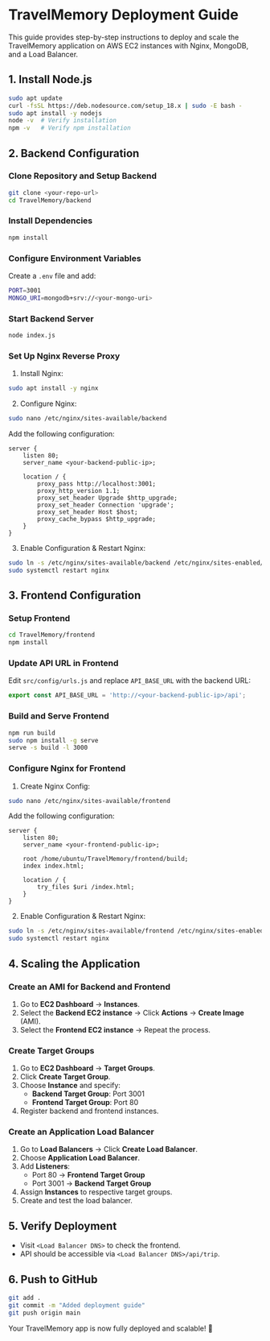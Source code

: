 # TravelMemory Deployment Guide

This guide provides step-by-step instructions to deploy and scale the TravelMemory application on AWS EC2 instances with Nginx, MongoDB, and a Load Balancer.

## 1. Install Node.js

```sh
sudo apt update
curl -fsSL https://deb.nodesource.com/setup_18.x | sudo -E bash -
sudo apt install -y nodejs
node -v  # Verify installation
npm -v   # Verify npm installation
```

## 2. Backend Configuration

### Clone Repository and Setup Backend

```sh
git clone <your-repo-url>
cd TravelMemory/backend
```

### Install Dependencies

```sh
npm install
```

### Configure Environment Variables

Create a `.env` file and add:
```sh
PORT=3001
MONGO_URI=mongodb+srv://<your-mongo-uri>
```

### Start Backend Server
```sh
node index.js
```

### Set Up Nginx Reverse Proxy

1. Install Nginx:
```sh
sudo apt install -y nginx
```

2. Configure Nginx:
```sh
sudo nano /etc/nginx/sites-available/backend
```
Add the following configuration:
```nginx
server {
    listen 80;
    server_name <your-backend-public-ip>;

    location / {
        proxy_pass http://localhost:3001;
        proxy_http_version 1.1;
        proxy_set_header Upgrade $http_upgrade;
        proxy_set_header Connection 'upgrade';
        proxy_set_header Host $host;
        proxy_cache_bypass $http_upgrade;
    }
}
```

3. Enable Configuration & Restart Nginx:
```sh
sudo ln -s /etc/nginx/sites-available/backend /etc/nginx/sites-enabled/
sudo systemctl restart nginx
```

## 3. Frontend Configuration

### Setup Frontend

```sh
cd TravelMemory/frontend
npm install
```

### Update API URL in Frontend

Edit `src/config/urls.js` and replace `API_BASE_URL` with the backend URL:
```js
export const API_BASE_URL = 'http://<your-backend-public-ip>/api';
```

### Build and Serve Frontend
```sh
npm run build
sudo npm install -g serve
serve -s build -l 3000
```

### Configure Nginx for Frontend

1. Create Nginx Config:
```sh
sudo nano /etc/nginx/sites-available/frontend
```
Add the following configuration:
```nginx
server {
    listen 80;
    server_name <your-frontend-public-ip>;

    root /home/ubuntu/TravelMemory/frontend/build;
    index index.html;

    location / {
        try_files $uri /index.html;
    }
}
```

2. Enable Configuration & Restart Nginx:
```sh
sudo ln -s /etc/nginx/sites-available/frontend /etc/nginx/sites-enabled/
sudo systemctl restart nginx
```

## 4. Scaling the Application

### Create an AMI for Backend and Frontend
1. Go to **EC2 Dashboard** → **Instances**.
2. Select the **Backend EC2 instance** → Click **Actions** → **Create Image** (AMI).
3. Select the **Frontend EC2 instance** → Repeat the process.

### Create Target Groups
1. Go to **EC2 Dashboard** → **Target Groups**.
2. Click **Create Target Group**.
3. Choose **Instance** and specify:
   - **Backend Target Group**: Port 3001
   - **Frontend Target Group**: Port 80
4. Register backend and frontend instances.

### Create an Application Load Balancer
1. Go to **Load Balancers** → Click **Create Load Balancer**.
2. Choose **Application Load Balancer**.
3. Add **Listeners**:
   - Port 80 → **Frontend Target Group**
   - Port 3001 → **Backend Target Group**
4. Assign **Instances** to respective target groups.
5. Create and test the load balancer.

## 5. Verify Deployment
- Visit `<Load Balancer DNS>` to check the frontend.
- API should be accessible via `<Load Balancer DNS>/api/trip`.

## 6. Push to GitHub
```sh
git add .
git commit -m "Added deployment guide"
git push origin main
```

Your TravelMemory app is now fully deployed and scalable! 🚀

